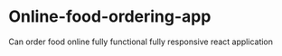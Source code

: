 # Online-food-ordering-app
Can order food online fully functional fully responsive react application 
